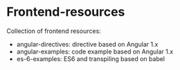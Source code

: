 # Frontend-resources

Collection of frontend resources:

*   angular-directives: directive based on Angular 1.x
*   angular-examples: code example based on Angular 1.x
*   es-6-examples: ES6 and transpiling based on babel

